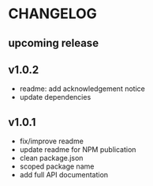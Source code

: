 # CHANGELOG

## upcoming release

## v1.0.2

- readme: add acknowledgement notice
- update dependencies

## v1.0.1

- fix/improve readme
- update readme for NPM publication
- clean package.json
- scoped package name
- add full API documentation
